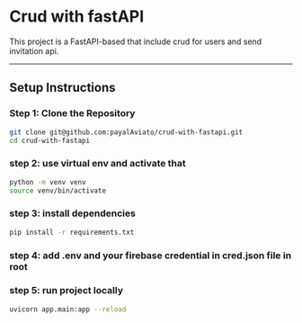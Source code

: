 # Crud with fastAPI

This project is a FastAPI-based that include crud for users and send invitation api.

---

## Setup Instructions

### Step 1: Clone the Repository

```bash
git clone git@github.com:payalAviato/crud-with-fastapi.git
cd crud-with-fastapi
```

### step 2: use virtual env and activate that

```bash
python -m venv venv
source venv/bin/activate
```

### step 3: install dependencies

```bash
pip install -r requirements.txt
```

### step 4: add .env and your firebase credential in cred.json file in root

### step 5: run project locally

```bash
uvicorn app.main:app --reload
```

